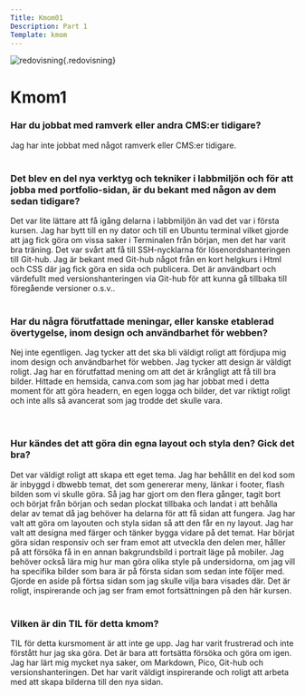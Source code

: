 ```yaml
---
Title: Kmom01
Description: Part 1
Template: kmom
---
```


![redovisning](%assets_url%/img/redovisning.png){.redovisning}

Kmom1
==================

<h3>Har du jobbat med ramverk eller andra CMS:er tidigare?</h3>

Jag har inte jobbat med något ramverk eller CMS:er tidigare. 
<br><br>

<h3>Det blev en del nya verktyg och tekniker i labbmiljön och för att jobba med portfolio-sidan, är du bekant med någon av dem sedan tidigare?</h3>

Det var lite lättare att få igång delarna i labbmiljön än vad det var i första kursen. Jag har bytt till en ny dator och till en Ubuntu terminal vilket gjorde att jag fick göra om vissa saker i Terminalen från början, men det har varit bra träning. Det var svårt att få till SSH-nycklarna för lösenordshanteringen till Git-hub. 
Jag är bekant med Git-hub något från en kort helgkurs i Html och CSS där jag fick göra en sida och publicera. Det är användbart och värdefullt med versionshanteringen via Git-hub för att kunna gå tillbaka till föregående versioner o.s.v..
<br><br>

<h3>Har du några förutfattade meningar, eller kanske etablerad övertygelse, inom design och användbarhet för webben?</h3>

Nej inte egentligen. Jag tycker att det ska bli väldigt roligt att fördjupa mig inom design och användbarhet för webben. Jag tycker att design är väldigt roligt. Jag har en förutfattad mening om att det är krångligt att få till bra bilder. Hittade en hemsida, canva.com som jag har jobbat med i detta moment för att göra headern, en egen logga och bilder, det var riktigt roligt och inte alls så avancerat som jag trodde det skulle vara.  
<br><br>

<h3>Hur kändes det att göra din egna layout och styla den? Gick det bra?</h3>

Det var väldigt roligt att skapa ett eget tema. Jag har behållit en del kod som är inbyggd i dbwebb temat, det som genererar meny, länkar i footer, flash bilden som vi skulle göra. Så jag har gjort om den flera gånger, tagit bort och börjat från början och sedan plockat tillbaka och landat i att behålla delar av temat då jag behöver ha delarna för att få sidan att fungera. Jag har valt att göra om layouten och styla sidan så att den får en ny layout. Jag har valt att designa med färger och tänker bygga vidare på det temat.
Har börjat göra sidan responsiv och ser fram emot att utveckla den delen mer, håller på att försöka få in en annan bakgrundsbild i portrait läge på mobiler. Jag behöver också lära mig hur man göra olika style på undersidorna, om jag vill ha specifika bilder som bara är på första sidan som sedan inte följer med. Gjorde en aside på förtsa sidan som jag skulle vilja bara visades där. Det är roligt, inspirerande och jag ser fram emot fortsättningen på den här kursen. 
<br><br>

<h3>Vilken är din TIL för detta kmom?</h3>

TIL för detta kursmoment är att inte ge upp. Jag har varit frustrerad och inte förstått hur jag ska göra. Det är bara att fortsätta försöka och göra om igen. 
Jag har lärt mig mycket nya saker, om Markdown, Pico, Git-hub och versionshanteringen. Det har varit väldigt inspirerande och roligt att arbeta med att skapa bilderna till den nya sidan. 



